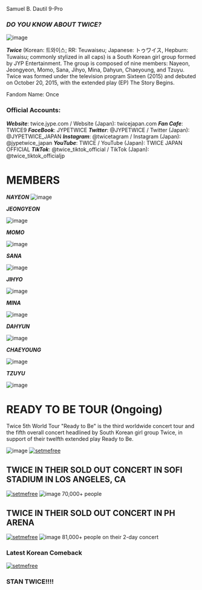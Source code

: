 Samuel B. Dautil
9-Pro

### ***DO YOU KNOW ABOUT TWICE?***
![image](https://github.com/mueyyeobo/mueyyeobo.github.io/assets/152352661/b0c4d6b5-1f22-4d0b-a69d-031c494f9aa7)

***Twice*** (Korean: 트와이스; RR: Teuwaiseu; Japanese: トゥワイス, Hepburn: Tuwaisu; commonly stylized in all caps) is a South Korean girl group formed by JYP Entertainment. The group is composed of nine members: Nayeon, Jeongyeon, Momo, Sana, Jihyo, Mina, Dahyun, Chaeyoung, and Tzuyu. Twice was formed under the television program Sixteen (2015) and debuted on October 20, 2015, with the extended play (EP) The Story Begins.

Fandom Name: Once

### Official Accounts:
***Website***: twice.jype.com / Website (Japan): twicejapan.com
***Fan Cafe***: TWICE9
***FaceBook***: JYPETWICE
***Twitter***: @JYPETWICE / Twitter (Japan): @JYPETWICE_JAPAN
***Instagram***: @twicetagram / Instagram (Japan): @jypetwice_japan
***YouTube***: TWICE / YouTube (Japan): TWICE JAPAN OFFICIAL
***TikTok***: @twice_tiktok_official / TikTok (Japan): @twice_tiktok_officialjp

# MEMBERS
***NAYEON***
![image](https://github.com/mueyyeobo/mueyyeobo.github.io/assets/152352661/2e3cf121-5722-4d6c-85c4-0ab8c89902cd)

***JEONGYEON***

![image](https://github.com/mueyyeobo/mueyyeobo.github.io/assets/152352661/40341da0-5d99-4e30-85a2-f96166689fd0)

***MOMO***

![image](https://github.com/mueyyeobo/mueyyeobo.github.io/assets/152352661/3c765dc7-5104-4f9d-a626-c87d7d923171)

***SANA***

![image](https://github.com/mueyyeobo/mueyyeobo.github.io/assets/152352661/cd2943e6-ea63-4ef5-940e-9ee7f6ae0b7a)

***JIHYO***

![image](https://github.com/mueyyeobo/mueyyeobo.github.io/assets/152352661/cb94df41-a2f9-4698-8f2d-5f4430356e95)

***MINA***

![image](https://github.com/mueyyeobo/mueyyeobo.github.io/assets/152352661/774397d6-f22b-4b2d-a5eb-03f46726f6d2)

***DAHYUN***

![image](https://github.com/mueyyeobo/mueyyeobo.github.io/assets/152352661/c76e2eac-fe37-4075-94aa-719913615eb7)

***CHAEYOUNG***

![image](https://github.com/mueyyeobo/mueyyeobo.github.io/assets/152352661/63cf787b-fd76-43d5-aff7-b2bd34b1f70e)

***TZUYU***

![image](https://github.com/mueyyeobo/mueyyeobo.github.io/assets/152352661/64c7bf6b-fa3f-4260-bc4c-0bd7325fab7b)

# READY TO BE TOUR (Ongoing) 
Twice 5th World Tour "Ready to Be" is the third worldwide concert tour and the fifth overall concert headlined by South Korean girl group Twice, in support of their twelfth extended play Ready to Be.

![image](https://github.com/mueyyeobo/mueyyeobo.github.io/assets/152352661/95e85f82-c13e-425a-b5fc-9bfd0124b349)
[![setmefree](https://img.youtube.com/vi/-J-sS1Vp7G8/0.jpg)](https://www.youtube.com/watch?v=-J-sS1Vp7G8)

## TWICE IN THEIR SOLD OUT CONCERT IN SOFI STADIUM IN LOS ANGELES, CA
[![setmefree](https://img.youtube.com/vi/wSSIFUm-2G4/0.jpg)](https://www.youtube.com/watch?v=wSSIFUm-2G4)
![image](https://github.com/mueyyeobo/mueyyeobo.github.io/assets/152352661/e618a142-f4e7-4a6e-a286-4e4485fc0e13)
70,000+ people 

## TWICE IN THEIR SOLD OUT CONCERT IN PH ARENA
[![setmefree](https://img.youtube.com/vi/jut1g_mKHBM/0.jpg)](https://www.youtube.com/watch?v=jut1g_mKHBM)
![image](https://github.com/mueyyeobo/mueyyeobo.github.io/assets/152352661/48f81d28-4b09-43ef-9cec-cd70d44c9712)
81,000+ people on their 2-day concert

### Latest Korean Comeback
[![setmefree](https://img.youtube.com/vi/w4cTYnOPdNk/0.jpg)](https://www.youtube.com/watch?v=w4cTYnOPdNk)

### STAN TWICE!!!!














 






 





